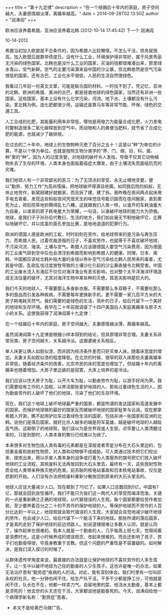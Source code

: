 +++
title = "第十九定律"
description = "在一个结婚后十年内的家庭，房子空间越大，夫妻感情越淡薄，离婚率越高。"
date = 2014-09-28T02:13:50Z
author = "润涛阎"
+++




欧洲应该养着希腊，亚洲应该养着北韩 (2012-10-14 17:45:42) 下一个
润涛阎

10-14-2012

希腊当初加入欧盟是不合条件的，因为希腊人比较懒惰，不怎么干活，债务就很高。加入欧盟后就靠举债度日。没有什么工业，环境保护得非常好，属于风景秀丽无污染的绿色国家。北韩也是没什么工业的国家，买油的钱都很难凑出来，那里绿水青山，空气新鲜。空气的主要污染源来自中国的沙尘暴，但北韩依然是空气污染很低的国家。还有古巴，工业化水平很低，人民的生活自然很绿色。

我看过几年前一份英文文章，可能是联合国的材料，一时找不到了。凭记忆，亚洲的北韩、欧洲的希腊、美洲的古巴，都是拯救地球的绿色国家，当然还有非洲一些国家。这些国家，基本上没有什么化学污染，河流、地下水、土壤都没有什么污染。拿北韩为例，连化肥都很少用，运输还是靠马车等非常节能、环保、绿色的交通工具。

人工合成的化肥，其能量利用率非常低，哪怕是用电力为能量合成化肥，火力发电时要制造很多二氧化碳释放到空气中。而动物和人的粪便当肥料，就节省了合成化肥的能源，也就减少了碳排放。

在过去的二十年中，地球上的生物物种灭绝了百分之五十！这是以“种”为单位的计算，不是以个体为单位。也就是按照生物分类学的“界、门、纲、目、科、属、种”里的“种”。因为人的过度贪婪，对地球的破坏令人发指，导致不仅其它动物植物失去了生存的环境，人类本身也面临着癌症大爆发，由于土壤流失而面临饥荒的灾难。

我们地球人有一个非常鄙劣的恶习：为了无顶点的享受、永无止境地贪婪，便以“勤劳、努力工作”为高尚情操，把地球破坏得满目疮痍。如同我后院的蚂蚁，无休止地劳作，新窝刚建好就搬家，而且拆了建，建了拆。我昨晚在夜间两点起床用手电去查看，发现这些蚂蚁夜间凭借天生的味觉信号能识路而在夜间搬家，直到累死为止，把后院草地折腾得乱七八糟。这就跟我们人类一样，以谁开的车耗油量大为自豪，以谁家的房子耗电量大为荣耀，一句话，以谁破坏地球的能力大为骄傲。地球，是我们子子孙孙后代敷衍、生活的地方，我们如此毫无节制地破坏它，比赛似地破坏它，并以炫富的面孔参加比赛，是地地道道的犯罪行为。

欧洲的德国人便是欧洲的工蚁，时时刻刻在劳作，给地球带来的是污染与再生压力。而希腊人民，过着优哉游哉的日子，不喜欢劳作，也就等于不喜欢破坏地球，不污染河流、海滨、土壤与空气。希腊人应该跟德国人要空气污染费用，因为德国的工业废气排到空中后也会漂浮到希腊而影响到希腊人的健康。同理，日本、南韩、中国都应该给北韩补贴大量的金钱以弥补空气污染给北韩人民带来的毒害，尤其是中国，乱砍乱伐过度放牧导致的土壤沙化引起的沙尘暴直接令北韩受害。中国的工业废水流入东海后不仅仅对海洋渔业有恶劣影响，也对整个太平洋海洋环境造成无法估量的破坏，尤其对海洋生物中某些种的灭绝，其恶劣影响是巨大的。

我们今天的地球人，不需要那么多身新衣服，不需要那么多双鞋子，不需要吃那么多的食品而引发各种疾病，不需要每年更换新手机，更不需要一家几百平方米的大房子耗电耗天然气。我们需要的是绿色的生活，简朴的日子，给后代留下一个美好的地球和生存环境。我早在二十年前就调查了十四户美国白人家庭离婚率与房子大小的关系。这使我获得了润涛阎第十九定律：

在一个结婚后十年内的家庭，房子空间越大，夫妻感情越淡薄，离婚率越高。

虽然润涛阎第十九定律是根据小样本得到的结论，但其原理非常合理。夫妻关系非常另类，房子空间越大，关系越冷淡。这跟婆媳关系相反。

单人床更让俩人如胶似漆，而非因为经济条件差而只好买单人床。随着床宽度的增加，夫妻关系如胶似漆的程度降低。在北京的时候，很窄的双人床那些夫妻离婚率非常低，随着经济条件的改善，北京市民的床的宽度也增加了，但结婚十年内的离婚率也随着增加。大房子里边装的是寂寞，大床上培养的是冷淡。

我们应该以住大房子为耻，以开大车为耻，以勤奋劳作为耻，以游手好闲为荣。我们需要给有工作的人加税，以养活那些爱护地球的人、那些过着绿色生活的人，因为勤奋劳作的人破坏了他们的地球，污染了他们的生存环境。

现在，我们这个地球上破坏地球最严重的国家，都是所谓的发达国家和高速发展中的国家。而保护地球做的最好的国家反而被破坏地球的国家耻笑与讥讽。现在都拿希腊人开涮，瞧不起用驴拉车过着绿色生活的国家，包括非洲一些国家和亚洲的北韩。说他们是落后国家。就好比杀人越多的越是将军英雄，越是破坏地球的人越趾高气扬。这颠倒了的地球观，我们误以为是世界观或人生观，迟早要让人类清醒过来的，只是到那时，人类本身的繁衍已经难以为继了。

本来很多对生物包括人类有毒的元素都是在深层或者零星分布在大石头里边的，包括重金属和放射性物质，对人类和动物够不成威胁。可人类通过技术把它们挖出来、提炼出来，用以杀害人类本身的战争或打着为人类服务的旗号把它们放入破坏地球的工业流程，其核废料无法再放回到大石头里去，最终有一天，这些放射性物质会给人类带来种族灭绝的危害。前苏联的核电站事故和日本核电站事故，仅仅是悲剧的开始。人们没有办法把核废料重新分散放回到原来的大石头里去的。

地球人应该大量减少人口。现在都到了70亿了。如果人口总数回到5亿，中国有1 亿，那就会回到良性循环。我们不能只为我们这一两代人的享受而竭泽而渔。关键的一点是重新确立正确的地球观，以代替错误的人生观。每个国家都要给劳作者加税，至少要养着百分之二十的不劳作的保护地球的人。等保护地球而不劳作的人百分比达到一半以上，地球观就会取代错误的人生观，大家就会自觉地减少破坏地球的劳作，也会减少人口，给后代留下一个能活下来的地球。那些所谓的落后国家，才是真的走到了保护地球的前边领路人。别说道理很难让多数人认同，就是认同了，操作起来也很难的。我本人就是一个勤奋的人，几乎每周上班七天。觉得闲着是浪费时光。这是小时候养成的错误观念，改起来很难的。而且还影响了孩子，孩子们也勤奋得很，毕竟身教重于言教。但这个问题的严重性是不容置疑的。如何解决，是我们深入探讨的时候了。

从群体遗传学角度来说，最直接的办法就是让保护地球的不喜欢劳作的人多生孩子，让一生中以破坏地球为己任的勤奋的人少生孩子。这也许是唯一的办法，如果无法治疗患有“勤劳症”疾病的人的话。对此，我有深刻体会。我们村里有一位叫祁永权的社员，他一分钟也闲不住。给生产队干活，干多干少都是挣工分，可他就是闲不住，队长在不在，他都一样卖力气。自留地里的菜，他浇水太勤奋，基本上都是涝死的！他去世的头天还在干活，大家都说他是勤奋死的。今天，润涛阎给他一个病理学新名称：“勤劳症”患者。

* 本文不是给奥巴马做广告。
